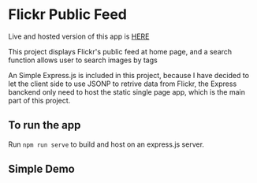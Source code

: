 # Flickr Public Feed

Live and hosted version of this app is [HERE](https://flickr-search-a8da6.firebaseapp.com/)

This project displays Flickr's public feed at home page, and a search function allows user to search images by tags

An Simple Express.js is included in this project, because I have decided to let the client side to use JSONP to retrive data from Flickr, the Express banckend only need to host the static single page app, which is the main part of this project. 

## To run the app

Run `npm run serve` to build and host on an express.js server.

## Simple Demo

